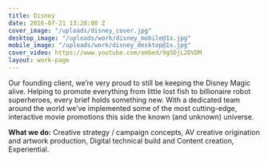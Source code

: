 ```yaml
---
title: Disney
date: 2016-07-21 13:28:00 Z
cover_image: "/uploads/disney_cover.jpg"
desktop_image: "/uploads/work/disney_mobile@1x.jpg"
mobile_image: "/uploads/work/disney_desktop@1x.jpg"
cover_video: https://www.youtube.com/embed/9gSDjL2DVDM
layout: work-page
---
```


Our founding client, we’re very proud to still be keeping the Disney Magic alive. Helping to promote everything from little lost fish to billionaire robot superheroes, every brief holds something new. With a dedicated team around the world we’ve implemented some of the most cutting-edge, interactive movie promotions this side the known (and unknown) universe.

**What we do:** Creative strategy / campaign concepts, AV creative
origination and artwork production, Digital technical build and Content creation, Experiential.
